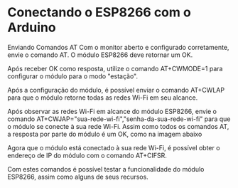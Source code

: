 # Conectando o ESP8266 com o Arduino

Enviando Comandos AT
Com o monitor aberto e configurado corretamente, envie o comando AT. 
O módulo ESP8266 deve retornar um OK.

Após receber OK como resposta, utilize o comando AT+CWMODE=1 para configurar o módulo para o modo "estação".

Após a configuração do módulo, é possível enviar o comando AT+CWLAP para que o módulo retorne todas as redes Wi-Fi em seu alcance.

Após observar as redes Wi-Fi em alcance do módulo ESP8266, envie o comando AT+CWJAP="sua-rede-wi-fi","senha-da-sua-rede-wi-fi" para que o módulo se conecte à sua rede Wi-Fi. Assim como todos os comandos AT, a resposta por parte do módulo é um OK, como na imagem abaixo

Agora que o módulo está conectado à sua rede Wi-Fi, é possível obter o endereço de IP do módulo com o comando AT+CIFSR.

Com estes comandos é possível testar a funcionalidade do módulo ESP8266, assim como alguns de seus recursos.
